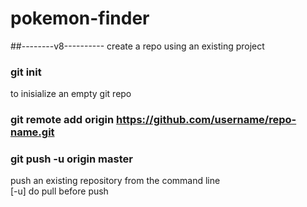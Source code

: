 # pokemon-finder
##--------v8----------
create a repo using an existing project

### git init
to inisialize an empty git repo

### git remote add origin https://github.com/username/repo-name.git
### git push -u origin master

push an existing repository from the command line  
[-u] do pull before push
